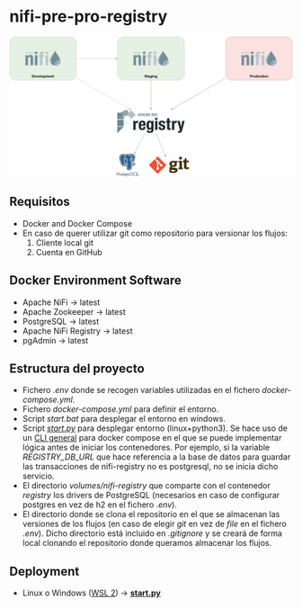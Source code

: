 # nifi-pre-pro-registry

![Index Management](/assets/arquitecture.png)

## Requisitos
- Docker and Docker Compose
- En caso de querer utilizar git como repositorio para versionar los flujos:
    1. Cliente local git
    2. Cuenta en GitHub

## Docker Environment Software
- Apache NiFi &rarr; latest
- Apache Zookeeper &rarr; latest
- PostgreSQL &rarr; latest
- Apache NiFi Registry &rarr; latest
- pgAdmin &rarr; latest

## Estructura del proyecto
- Fichero *.env* donde se recogen variables utilizadas en el fichero *docker-compose.yml*.
- Fichero *docker-compose.yml* para definir el entorno.
- Script *start.bat* para desplegar el entorno en windows.
- Script [*start.py*](https://gist.github.com/itarano/bcfbc671072635acdce6e4fa444d65af) para desplegar entorno (linux+python3). Se hace uso de un [CLI general](https://gist.github.com/itarano/bcfbc671072635acdce6e4fa444d65af) para docker compose en el que se puede implementar lógica antes de iniciar los contenedores. Por ejemplo, si la variable *REGISTRY_DB_URL* que hace referencia a la base de datos para guardar las transacciones de nifi-registry no es postgresql, no se inicia dicho servicio.
- El directorio *volumes/nifi-registry* que comparte con el contenedor *registry* los drivers de PostgreSQL (necesarios en caso de configurar postgres en vez de h2 en el fichero *.env*).
- El directorio donde se clona el repositorio en el que se almacenan las versiones de los flujos (en caso de elegir *git* en vez de *file* en el fichero *.env*). Dicho directorio está incluido en *.gitignore* y se creará de forma local clonando el repositorio donde queramos almacenar los flujos.

## Deployment
- Linux o Windows ([WSL 2](https://devblogs.microsoft.com/commandline/announcing-wsl-2/)) &rarr; [**start.py**](https://gist.github.com/itarano/bcfbc671072635acdce6e4fa444d65af)
